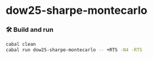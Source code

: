 # dow25-sharpe-montecarlo

### 🛠 Build and run

```bash
cabal clean
cabal run dow25-sharpe-montecarlo -- +RTS -N4 -RTS
```

